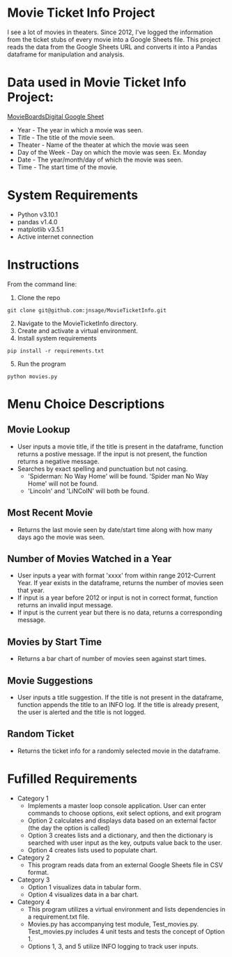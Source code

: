 # Movie Ticket Info Project

 I see a lot of movies in theaters. Since 2012, I've logged the information from the ticket stubs of every movie into a Google Sheets file. This project reads the data from the Google Sheets URL and converts it into a Pandas dataframe for manipulation and analysis. 

# Data used in Movie Ticket Info Project:
[MovieBoardsDigital Google Sheet](https://docs.google.com/spreadsheets/d/1zYw_XAiYyBTjJOrxXZyetcQC-grdXO5D4CVt2zRIhBc/edit#gid=647226932)
- Year - The year in which a movie was seen. 
- Title - The title of the movie seen.
- Theater - Name of the theater at which the movie was seen
- Day of the Week - Day on which the movie was seen. Ex. Monday
- Date - The year/month/day of which the movie was seen.
- Time - The start time of the movie. 

# System Requirements
- Python v3.10.1
- pandas v1.4.0
- matplotlib v3.5.1
- Active internet connection
  
   
# Instructions 
From the command line:
1) Clone the repo
```
git clone git@github.com:jnsage/MovieTicketInfo.git
```
2) Navigate to the MovieTicketInfo directory.
3) Create and activate a virtual environment. 
4) Install system requirements
```
pip install -r requirements.txt
```
5) Run the program
```
python movies.py
``` 
 

#  Menu Choice Descriptions
## Movie Lookup
- User inputs a movie title, if the title is present in the dataframe, function returns a postive message. If the input is not present, the function returns a negative message.
- Searches by exact spelling and punctuation but not casing.
    - 'Spiderman: No Way Home' will be found. 'Spider man No Way Home' will not be found.
    - 'Lincoln' and 'LiNColN' will both be found.

## Most Recent Movie
- Returns the last movie seen by date/start time along with how many days ago the movie was seen.

## Number of Movies Watched in a Year
- User inputs a year with format 'xxxx' from within range 2012-Current Year. If year exists in the dataframe, returns the number of movies seen that year.
- If input is a year before 2012 or input is not in correct format, function returns an invalid input message.
- If input is the current year but there is no data, returns a corresponding message. 

## Movies by Start Time
- Returns a bar chart of number of movies seen against start times. 

## Movie Suggestions
- User inputs a title suggestion. If the title is not present in the dataframe, function appends the title to an INFO log. If the title is already present, the user is alerted and the title is not logged.

## Random Ticket
- Returns the ticket info for a randomly selected movie in the dataframe.

# Fufilled Requirements
- Category 1
    - Implements a master loop console application. User can enter commands to choose options, exit select options, and exit program
    - Option 2 calculates and displays data based on an external factor (the day the option is called)
    - Option 3 creates lists and a dictionary, and then the dictionary is searched with user input as the key, outputs value back to the user.
    - Option 4 creates lists used to populate chart.
- Category 2
    - This program reads data from an external Google Sheets file in CSV format.
- Category 3
    - Option 1 visualizes data in tabular form.
    - Option 4 visualizes data in a bar chart.
- Category 4
    - This program utilizes a virtual environment and lists dependencies in a requirement.txt file.
    - Movies.py has accompanying test module, Test_movies.py. Test_movies.py includes 4 unit tests and tests the concept of Option 1.
    - Options 1, 3, and 5 utilize INFO logging to track user inputs. 



